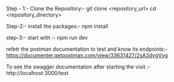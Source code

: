 Step - 1:-
Clone the Repository:-
                      git clone <repository_url>
                      cd <repository_directory>

Step-2:-
install the packages:-  npm install

step-3:-
start with :- npm run dev


refetr the postman documentation to test and know its endpoints:-
https://documenter.getpostman.com/view/33631427/2sA3dygVvg


To see the swagger documentation after starting the visit :-
http://localhost:3000/test
